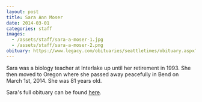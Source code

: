 ```yaml
---
layout: post
title: Sara Ann Moser
date: 2014-03-01
categories: staff
images:
  - /assets/staff/sara-a-moser-1.jpg
  - /assets/staff/sara-a-moser-2.png
obituary: https://www.legacy.com/obituaries/seattletimes/obituary.aspx?n=sara-ann-moser-archibald&pid=170097686
---
```

Sara was a biology teacher at Interlake up until her retirement in 1993. She then moved to Oregon where she passed away peacefully in Bend on March 1st, 2014. She was 81 years old.

Sara's full obituary can be found [here](https://www.legacy.com/obituaries/seattletimes/obituary.aspx?n=sara-ann-moser-archibald&pid=170097686).
